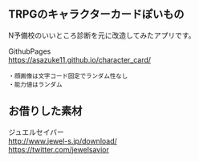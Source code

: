 ## TRPGのキャラクターカードぽいもの  
N予備校のいいところ診断を元に改造してみたアプリです。  
  
GithubPages  
https://asazuke11.github.io/character_card/
```
・顔画像は文字コード固定でランダム性なし
・能力値はランダム
```

お借りした素材  
---
ジュエルセイバー  
http://www.jewel-s.jp/download/  
https://twitter.com/jewelsavior
